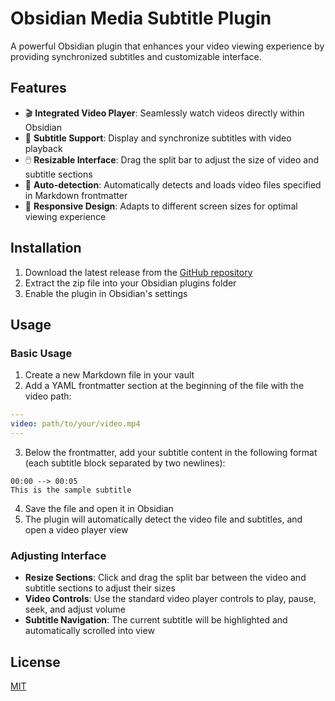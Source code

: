 # Obsidian Media Subtitle Plugin

A powerful Obsidian plugin that enhances your video viewing experience by providing synchronized subtitles and customizable interface.

## Features

- 🎬 **Integrated Video Player**: Seamlessly watch videos directly within Obsidian
- 📝 **Subtitle Support**: Display and synchronize subtitles with video playback
- 🖱️ **Resizable Interface**: Drag the split bar to adjust the size of video and subtitle sections
- 🎯 **Auto-detection**: Automatically detects and loads video files specified in Markdown frontmatter
- 📱 **Responsive Design**: Adapts to different screen sizes for optimal viewing experience

## Installation

1. Download the latest release from the [GitHub repository](https://github.com/yourusername/obsidian-sample-plugin/releases)
2. Extract the zip file into your Obsidian plugins folder
3. Enable the plugin in Obsidian's settings

## Usage

### Basic Usage

1. Create a new Markdown file in your vault
2. Add a YAML frontmatter section at the beginning of the file with the video path:

```yaml
---
video: path/to/your/video.mp4
---
```

3. Below the frontmatter, add your subtitle content in the following format (each subtitle block separated by two newlines):

```
00:00 --> 00:05
This is the sample subtitle
```

4. Save the file and open it in Obsidian
5. The plugin will automatically detect the video file and subtitles, and open a video player view

### Adjusting Interface

- **Resize Sections**: Click and drag the split bar between the video and subtitle sections to adjust their sizes
- **Video Controls**: Use the standard video player controls to play, pause, seek, and adjust volume
- **Subtitle Navigation**: The current subtitle will be highlighted and automatically scrolled into view

## License

[MIT](LICENSE)